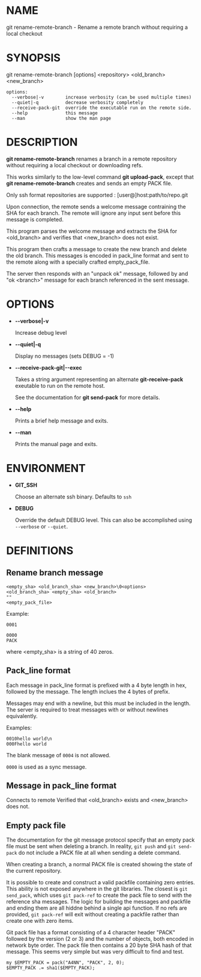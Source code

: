 # NAME

git rename-remote-branch - Rename a remote branch without requiring a local checkout

# SYNOPSIS

git rename-remote-branch \[options\] &lt;repository> &lt;old\_branch> &lt;new\_branch>

    options:
      --verbose|-v        increase verbosity (can be used multiple times)
      --quiet|-q          decrease verbosity completely
      --receive-pack-git  override the executable run on the remote side.
      --help              this message
      --man               show the man page

# DESCRIPTION

**git rename-remote-branch** renames a branch in a remote repository without requiring a local checkout or downloading refs.

This works similarly to the low-level command **git upload-pack**, except that **git rename-remote-branch** creates and sends an empty PACK file.

Only ssh format repositories are supported : \[user@\]host:path/to/repo.git

Upon connection, the remote sends a welcome message contraining the SHA for each branch.  The remote will ignore any input sent before this message is completed.

This program parses the welcome message and extracts the SHA for &lt;old\_branch> and verifies that &lt;new\_branch> does not exist.

This program then crafts a message to create the new branch and delete the old branch.  This messages is encoded in pack\_line format and sent to the remote along with a specially crafted empty\_pack\_file.

The server then responds with an "unpack ok" message, followed by and "ok &lt;branch>" message for each branch referenced in the sent message.

# OPTIONS

- **--verbose|-v**

    Increase debug level

- **--quiet|-q**

    Display no messages (sets DEBUG = -1)

- **--receive-pack-git|--exec**

    Takes a string argument representing an alternate **git-receive-pack** exeutable to run on the remote host.

    See the documentation for **git send-pack** for more details.

- **--help**

    Prints a brief help message and exits.

- **--man**

    Prints the manual page and exits.

# ENVIRONMENT

- **GIT\_SSH**

    Choose an alternate ssh binary.  Defaults to `ssh`

- **DEBUG**

    Override the default DEBUG level.  This can also be accomplished using `--verbose` or `--quiet`.

# DEFINITIONS

## Rename branch message

    <empty_sha> <old_branch_sha> <new_branch>\0<options>
    <old_branch_sha> <empty_sha> <old_branch>
    ""
    <empty_pack_file>

Example:

    0001

    0000
    PACK

where &lt;empty\_sha> is a string of 40 zeros.

## Pack\_line format

Each message in pack\_line format is prefixed with a 4 byte length in hex, followed by the message.  The length inclues the 4 bytes of prefix.

Messages may end with a newline, but this must be included in the length. The server is required to treat messages with or without newlines equivalently.

Examples:

    0010hello world\n
    000Fhello world

The blank message of `0004` is not allowed.

`0000` is used as a sync message.

## Message in pack\_line format

Connects to remote Verified that &lt;old\_branch> exists and &lt;new\_branch> does not.

## Empty pack file

The documentation for the git message protocol specify that an empty pack file must be sent when deleting a branch.  In reality, `git push` and `git send-pack` do not include a PACK file at all when sending a delete command.

When creating a branch, a normal PACK file is created showing the state of the current repository.

It is possible to create and construct a valid packfile containing zero entries.  This ability is not exposed anywhere in the git libraries.  The closest is `git send_pack`, which uses `git pack-ref` to create the pack file to send with the reference sha messages.  The logic for building the messages and packfile and ending them are all hiddne behind a single api function.  If no refs are provided, `git pack-ref` will exit without creating a packfile rather than create one with zero items.

Git pack file has a format consisting of a 4 character header "PACK" followed by the version (2 or 3) and the number of objects, both encoded in network byte order.  The pack file then contains a 20 byte SHA hash of that message.  This seems very simple but was very difficult to find and test.

    my $EMPTY_PACK = pack("A4NN", "PACK", 2, 0);
    $EMPTY_PACK .= sha1($EMPTY_PACK);
